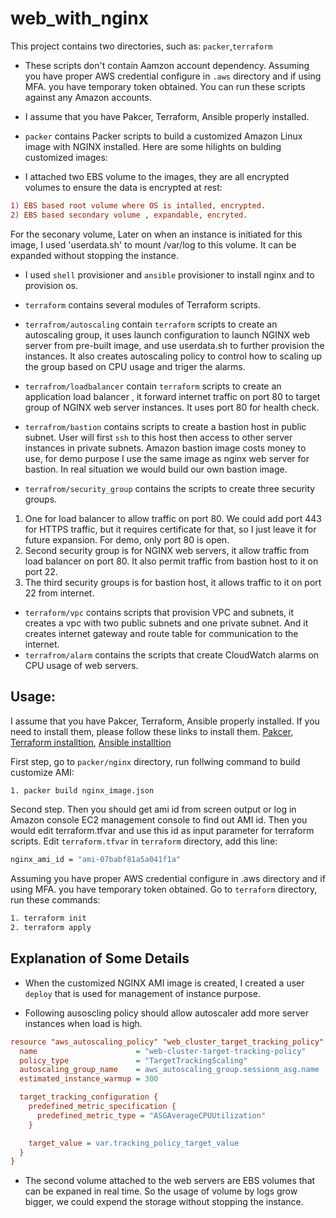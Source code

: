  web_with_nginx
==========================================================================

This project contains two directories, such as:
`packer`,`terraform` 
+ These scripts don't contain Aamzon account dependency. Assuming you have proper AWS credential configure in `.aws` directory and if using MFA. you have temporary token obtained. You can run these scripts against any Amazon accounts.

+ I assume that you have Pakcer, Terraform, Ansible properly installed. 

+ `packer` contains Packer scripts to build a customized Amazon Linux image with NGINX installed.
 Here are some hilights on bulding customized images:
 + I attached two EBS volume to the images, they are all encrypted volumes to ensure the data is encrypted at rest:
```ini
1) EBS based root volume where OS is intalled, encrypted.
2) EBS based secondary volume , expandable, encryted. 
```
 For the seconary volume, Later on when an instance is initiated for this image, I used 'userdata.sh' to mount /var/log to this volume. It can be expanded without stopping the instance.
  + I used `shell` provisioner and `ansible` provisioner to install nginx and to provision os.

+ `terraform` contains several modules of Terraform scripts.
+ `terrafrom/autoscaling` contain `terraform` scripts to create an autoscaling group, it uses launch configuration to launch NGINX web server from pre-built image, and use userdata.sh to further provision the instances.
It also creates autoscaling policy to control how to scaling up the group based on CPU usage and triger the alarms.
+ `terrafrom/loadbalancer` contain `terraform` scripts to create an application load balancer , it forward internet traffic on port 80 to target group of NGINX web server instances. It uses port 80 for health check.
+ `terrafrom/bastion` contains scripts to create a bastion host in public subnet. User will first `ssh` to this host then access to other server instances in private subnets. Amazon bastion image costs money to use, for demo purpose I use the same image as nginx web server for bastion. In real situation we would build our own bastion image.
+ `terrafrom/security_group` contains the scripts to create three security groups. 
1. One for load balancer to allow traffic on port 80. We could add port 443 for HTTPS traffic, but it requires certificate for that, so I just leave it for future expansion. For demo, only port 80 is open.
2. Second security group is for NGINX web servers, it allow traffic from load balancer on port 80. It also permit traffic from bastion host to it on port 22.
3. The third security groups is for bastion host, it allows traffic to it on port 22 from internet. 

+ `terraform/vpc` contains scripts that provision VPC and subnets, it creates a vpc with two public subnets and one private subnet. And it creates internet gateway and route table for communication to the internet.
+ `terrafrom/alarm` contains the scripts that create CloudWatch alarms on CPU usage of web servers.


Usage:
-------------

I assume that you have Pakcer, Terraform, Ansible properly installed. If you need to install them, please follow these links to install them. [Pakcer](https://learn.hashicorp.com/tutorials/packer/getting-started-install), [Terraform installtion](https://learn.hashicorp.com/tutorials/terraform/install-cli), [Ansible installtion](https://docs.ansible.com/ansible/latest/installation_guide/intro_installation.html)

First step, go to `packer/nginx` directory, run follwing command to build customize AMI:
```sh
1. packer build nginx_image.json
```
Second step. Then you should get ami id from screen output or log in Amazon console EC2 management console to find out AMI id. Then you would edit terraform.tfvar and use this id as input parameter for terraform scripts.
Edit `terraform.tfvar` in `terraform` directory,  add this line:
```sh
nginx_ami_id = "ami-07babf81a5a041f1a"
```

Assuming you have proper AWS credential configure in .aws directory and if using MFA. you have temporary token obtained. Go to `terraform` directory, run these commands:
```sh
1. terraform init
2. terraform apply
```

Explanation of Some Details
---------------------------

* When the customized NGINX AMI image is created, I created a user `deploy` that is used for management of instance purpose.

* Following ausoscling policy should allow autoscaler add more server instances when load is high.
```ini
resource "aws_autoscaling_policy" "web_cluster_target_tracking_policy" {
  name                      = "web-cluster-target-tracking-policy"
  policy_type               = "TargetTrackingScaling"
  autoscaling_group_name    = aws_autoscaling_group.sessionm_asg.name
  estimated_instance_warmup = 300

  target_tracking_configuration {
    predefined_metric_specification {
      predefined_metric_type = "ASGAverageCPUUtilization"
    }

    target_value = var.tracking_policy_target_value
  }
}
```
* The second volume attached to the web servers are EBS volumes that can be expaned in real time. So the usage of volume by logs grow bigger, we could expend the storage without stopping the instance.
